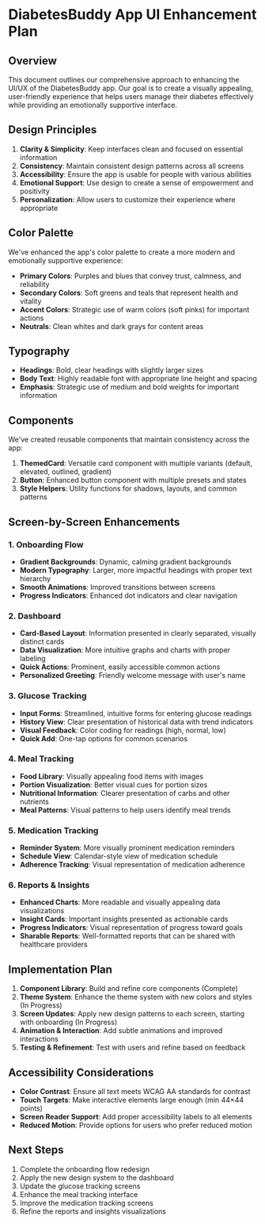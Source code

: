 # DiabetesBuddy App UI Enhancement Plan

## Overview

This document outlines our comprehensive approach to enhancing the UI/UX of the DiabetesBuddy app. Our goal is to create a visually appealing, user-friendly experience that helps users manage their diabetes effectively while providing an emotionally supportive interface.

## Design Principles

1. **Clarity & Simplicity**: Keep interfaces clean and focused on essential information
2. **Consistency**: Maintain consistent design patterns across all screens
3. **Accessibility**: Ensure the app is usable for people with various abilities
4. **Emotional Support**: Use design to create a sense of empowerment and positivity
5. **Personalization**: Allow users to customize their experience where appropriate

## Color Palette

We've enhanced the app's color palette to create a more modern and emotionally supportive experience:

- **Primary Colors**: Purples and blues that convey trust, calmness, and reliability
- **Secondary Colors**: Soft greens and teals that represent health and vitality
- **Accent Colors**: Strategic use of warm colors (soft pinks) for important actions
- **Neutrals**: Clean whites and dark grays for content areas

## Typography

- **Headings**: Bold, clear headings with slightly larger sizes
- **Body Text**: Highly readable font with appropriate line height and spacing
- **Emphasis**: Strategic use of medium and bold weights for important information

## Components

We've created reusable components that maintain consistency across the app:

1. **ThemedCard**: Versatile card component with multiple variants (default, elevated, outlined, gradient)
2. **Button**: Enhanced button component with multiple presets and states
3. **Style Helpers**: Utility functions for shadows, layouts, and common patterns

## Screen-by-Screen Enhancements

### 1. Onboarding Flow

- **Gradient Backgrounds**: Dynamic, calming gradient backgrounds
- **Modern Typography**: Larger, more impactful headings with proper text hierarchy
- **Smooth Animations**: Improved transitions between screens
- **Progress Indicators**: Enhanced dot indicators and clear navigation

### 2. Dashboard

- **Card-Based Layout**: Information presented in clearly separated, visually distinct cards
- **Data Visualization**: More intuitive graphs and charts with proper labeling
- **Quick Actions**: Prominent, easily accessible common actions
- **Personalized Greeting**: Friendly welcome message with user's name

### 3. Glucose Tracking

- **Input Forms**: Streamlined, intuitive forms for entering glucose readings
- **History View**: Clear presentation of historical data with trend indicators
- **Visual Feedback**: Color coding for readings (high, normal, low)
- **Quick Add**: One-tap options for common scenarios

### 4. Meal Tracking

- **Food Library**: Visually appealing food items with images
- **Portion Visualization**: Better visual cues for portion sizes
- **Nutritional Information**: Clearer presentation of carbs and other nutrients
- **Meal Patterns**: Visual patterns to help users identify meal trends

### 5. Medication Tracking

- **Reminder System**: More visually prominent medication reminders
- **Schedule View**: Calendar-style view of medication schedule
- **Adherence Tracking**: Visual representation of medication adherence

### 6. Reports & Insights

- **Enhanced Charts**: More readable and visually appealing data visualizations
- **Insight Cards**: Important insights presented as actionable cards
- **Progress Indicators**: Visual representation of progress toward goals
- **Sharable Reports**: Well-formatted reports that can be shared with healthcare providers

## Implementation Plan

1. **Component Library**: Build and refine core components (Complete)
2. **Theme System**: Enhance the theme system with new colors and styles (In Progress)
3. **Screen Updates**: Apply new design patterns to each screen, starting with onboarding (In Progress)
4. **Animation & Interaction**: Add subtle animations and improved interactions
5. **Testing & Refinement**: Test with users and refine based on feedback

## Accessibility Considerations

- **Color Contrast**: Ensure all text meets WCAG AA standards for contrast
- **Touch Targets**: Make interactive elements large enough (min 44×44 points)
- **Screen Reader Support**: Add proper accessibility labels to all elements
- **Reduced Motion**: Provide options for users who prefer reduced motion

## Next Steps

1. Complete the onboarding flow redesign
2. Apply the new design system to the dashboard
3. Update the glucose tracking screens
4. Enhance the meal tracking interface
5. Improve the medication tracking screens
6. Refine the reports and insights visualizations 
